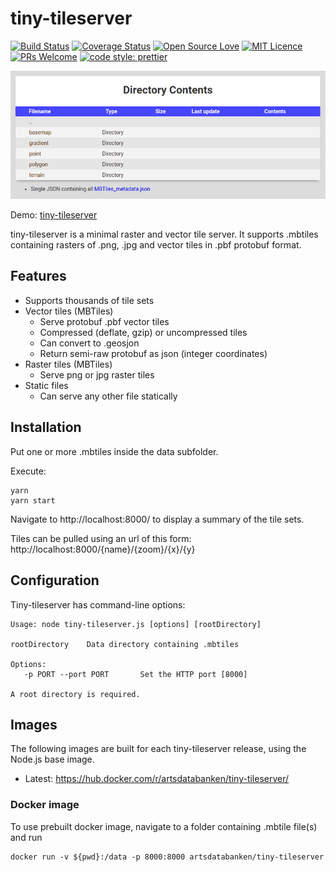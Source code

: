 # tiny-tileserver

[![Build Status](https://travis-ci.org/Artsdatabanken/tiny-tileserver.svg?branch=master)](https://travis-ci.org/Artsdatabanken/tiny-tileserver)
[![Coverage Status](https://coveralls.io/repos/github/Artsdatabanken/tiny-tileserver/badge.svg?branch=master)](https://coveralls.io/github/Artsdatabanken/tiny-tileserver?branch=master)
[![Open Source Love](https://badges.frapsoft.com/os/v2/open-source.svg?v=103)](https://github.com/ellerbrock/open-source-badges/)
[![MIT Licence](https://badges.frapsoft.com/os/mit/mit.svg?v=103)](https://opensource.org/licenses/mit-license.php)
[![PRs Welcome](https://img.shields.io/badge/PRs-welcome-brightgreen.svg)](CONTRIBUTING.md#pull-requests)
[![code style: prettier](https://img.shields.io/badge/code_style-prettier-ff69b4.svg?style=flat-square)](https://github.com/prettier/prettier)

[![Screenshot](doc/screenshot.png "ratatouille screenshot")](https://maps.artsdatabanken.no)

Demo: [tiny-tileserver](https://maps.artsdatabanken.no)

tiny-tileserver is a minimal raster and vector tile server. It supports .mbtiles containing rasters of .png, .jpg and vector tiles in .pbf protobuf format.

## Features

- Supports thousands of tile sets
- Vector tiles (MBTiles)
  - Serve protobuf .pbf vector tiles
  - Compressed (deflate, gzip) or uncompressed tiles
  - Can convert to .geosjon
  - Return semi-raw protobuf as json (integer coordinates)
- Raster tiles (MBTiles)
  - Serve png or jpg raster tiles
- Static files
  - Can serve any other file statically

## Installation

Put one or more .mbtiles inside the data subfolder.

Execute:

```
yarn
yarn start
```

Navigate to http://localhost:8000/ to display a summary of the tile sets.

Tiles can be pulled using an url of this form: http://localhost:8000/{name}/{zoom}/{x}/{y}

## Configuration

Tiny-tileserver has command-line options:

```
Usage: node tiny-tileserver.js [options] [rootDirectory]

rootDirectory    Data directory containing .mbtiles

Options:
   -p PORT --port PORT       Set the HTTP port [8000]

A root directory is required.
```

## Images

The following images are built for each tiny-tileserver release, using the Node.js base image.

- Latest: https://hub.docker.com/r/artsdatabanken/tiny-tileserver/

### Docker image

To use prebuilt docker image, navigate to a folder containing .mbtile file(s) and run

```
docker run -v ${pwd}:/data -p 8000:8000 artsdatabanken/tiny-tileserver
```
